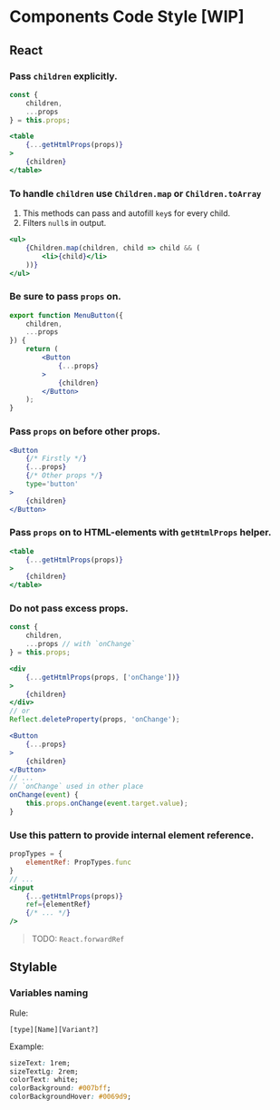 
# Components Code Style [WIP]

## React

### Pass `children` explicitly.

```jsx
const {
	children,
	...props
} = this.props;

<table
    {...getHtmlProps(props)}
>
    {children}
</table>
```

### To handle `children` use `Children.map` or `Children.toArray`

1) This methods can pass and autofill `key`s for every child.
2) Filters `null`s in output.

```jsx
<ul>
    {Children.map(children, child => child && (
        <li>{child}</li>
    ))}
</ul>
```

### Be sure to pass `props` on.

```jsx
export function MenuButton({
	children,
	...props
}) {
	return (
		<Button
			{...props}
		>
			{children}
		</Button>
	);
}
```

### Pass `props` on before other props.

```jsx
<Button
    {/* Firstly */}
    {...props}
    {/* Other props */}
    type='button'
>
    {children}
</Button>
```

### Pass `props` on to HTML-elements with `getHtmlProps` helper.

```jsx
<table
    {...getHtmlProps(props)}
>
    {children}
</table>
```

### Do not pass excess props.

```jsx
const {
    children,
    ...props // with `onChange`
} = this.props;

<div
    {...getHtmlProps(props, ['onChange'])}
>
    {children}
</div>
// or
Reflect.deleteProperty(props, 'onChange');

<Button
    {...props}
>
    {children}
</Button>
// ...
// `onChange` used in other place
onChange(event) {
    this.props.onChange(event.target.value);
}
```

### Use this pattern to provide internal element reference.

```jsx
propTypes = {
    elementRef: PropTypes.func
}
// ...
<input
    {...getHtmlProps(props)}
    ref={elementRef}
    {/* ... */}
/>
```

> TODO: `React.forwardRef`

## Stylable

### Variables naming

Rule:

```
[type][Name][Variant?]
```

Example:

```css
sizeText: 1rem;
sizeTextLg: 2rem;
colorText: white;
colorBackground: #007bff;
colorBackgroundHover: #0069d9;
```
